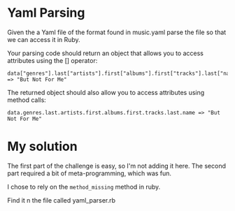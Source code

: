 # Yaml Parsing

Given the a Yaml file of the format found in music.yaml parse the file so that we can access it in Ruby.

Your parsing code should return an object that allows you to access attributes using the [] operator:

    data["genres"].last["artists"].first["albums"].first["tracks"].last["name"] => "But Not For Me"

The returned object should also allow you to access attributes using method calls:

    data.genres.last.artists.first.albums.first.tracks.last.name => "But Not For Me"


# My solution

The first part of the challenge is easy, so I'm not adding it here. The second part required a bit of meta-programming, which was fun.

I chose to rely on the `method_missing` method in ruby.

Find it n the file called yaml_parser.rb